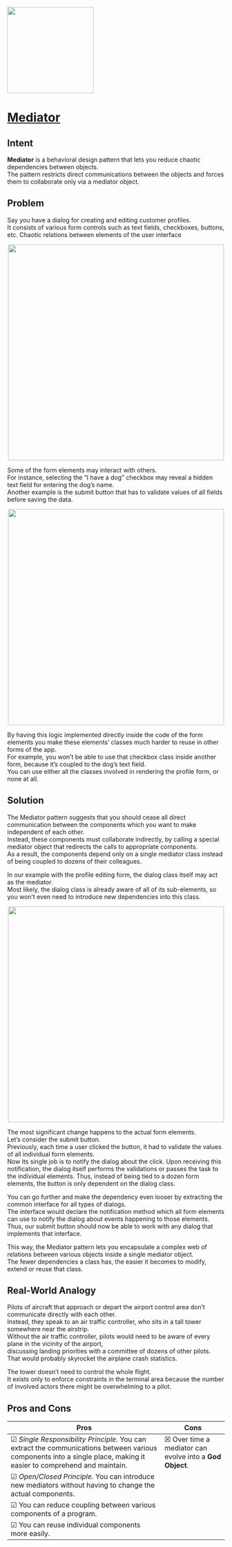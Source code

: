 <p align="left">
<img src="https://github.com/user-attachments/assets/262a6d9c-1aea-4716-aa6b-493ddafecf7f" width="200" />
</p>

# [Mediator](https://refactoring.guru/design-patterns/mediator)

## Intent

**Mediator** is a behavioral design pattern that lets you reduce chaotic dependencies between objects.  
The pattern restricts direct communications between the objects and forces them to collaborate only via a mediator object. 

## Problem

Say you have a dialog for creating and editing customer profiles.  
It consists of various form controls such as text fields, checkboxes, buttons, etc. 
Chaotic relations between elements of the user interface


<p align="center">
<img src="https://github.com/user-attachments/assets/85fd8178-1232-413b-b248-75a51edf8a26" width="500" />
</p>

Some of the form elements may interact with others.  
For instance, selecting the “I have a dog” checkbox may reveal a hidden text field for entering the dog’s name.  
Another example is the submit button that has to validate values of all fields before saving the data. 

<p align="center">
<img src="https://github.com/user-attachments/assets/7eaee3b9-0c60-4ae2-875f-846c0b2c4112" width="500" />
</p>

By having this logic implemented directly inside the code of the form elements you make these elements’ classes much harder to reuse in other forms of the app.  
For example, you won’t be able to use that checkbox class inside another form, because it’s coupled to the dog’s text field.  
You can use either all the classes involved in rendering the profile form, or none at all. 

## Solution

The Mediator pattern suggests that you should cease all direct communication between the components which you want to make independent of each other.  
Instead, these components must collaborate indirectly, by calling a special mediator object that redirects the calls to appropriate components.  
As a result, the components depend only on a single mediator class instead of being coupled to dozens of their colleagues. 

In our example with the profile editing form, the dialog class itself may act as the mediator.  
Most likely, the dialog class is already aware of all of its sub-elements, so you won’t even need to introduce new dependencies into this class. 

<p align="center">
<img src="https://github.com/user-attachments/assets/819e6f7a-99bc-44f3-99ed-00caa9dd04f8" width="500" />
</p> 

The most significant change happens to the actual form elements.  
Let’s consider the submit button.  
Previously, each time a user clicked the button, it had to validate the values of all individual form elements.  
Now its single job is to notify the dialog about the click. Upon receiving this notification, the dialog itself performs the validations or passes the task to the individual elements. 
Thus, instead of being tied to a dozen form elements, the button is only dependent on the dialog class. 

You can go further and make the dependency even looser by extracting the common interface for all types of dialogs.  
The interface would declare the notification method which all form elements can use to notify the dialog about events happening to those elements.  
Thus, our submit button should now be able to work with any dialog that implements that interface. 

This way, the Mediator pattern lets you encapsulate a complex web of relations between various objects inside a single mediator object.  
The fewer dependencies a class has, the easier it becomes to modify, extend or reuse that class. 

## Real-World Analogy

Pilots of aircraft that approach or depart the airport control area don’t communicate directly with each other.  
Instead, they speak to an air traffic controller, who sits in a tall tower somewhere near the airstrip.  
Without the air traffic controller, pilots would need to be aware of every plane in the vicinity of the airport,  
discussing landing priorities with a committee of dozens of other pilots.  
That would probably skyrocket the airplane crash statistics.

The tower doesn’t need to control the whole flight.  
It exists only to enforce constraints in the terminal area because the number of involved actors there might be overwhelming to a pilot. 

## Pros and Cons

| Pros | Cons |
| ----------- | ----------- |
|☑ *Single Responsibility Principle.* You can extract the communications between various components into a single place, making it easier to comprehend and maintain.| ☒ Over time a mediator can evolve into a **God Object**.|
|☑ *Open/Closed Principle.* You can introduce new mediators without having to change the actual components.||
|☑ You can reduce coupling between various components of a program.||
|☑ You can reuse individual components more easily.||








